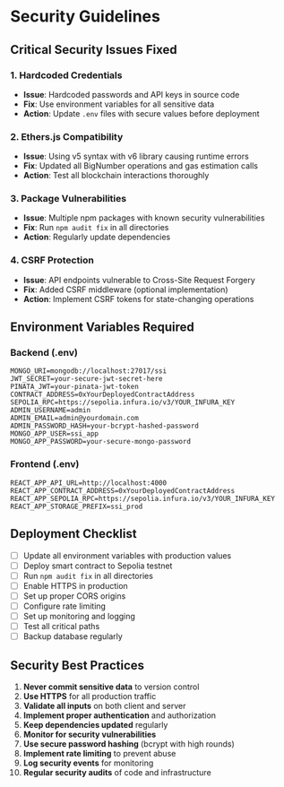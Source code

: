# Security Guidelines

## Critical Security Issues Fixed

### 1. Hardcoded Credentials
- **Issue**: Hardcoded passwords and API keys in source code
- **Fix**: Use environment variables for all sensitive data
- **Action**: Update `.env` files with secure values before deployment

### 2. Ethers.js Compatibility
- **Issue**: Using v5 syntax with v6 library causing runtime errors
- **Fix**: Updated all BigNumber operations and gas estimation calls
- **Action**: Test all blockchain interactions thoroughly

### 3. Package Vulnerabilities
- **Issue**: Multiple npm packages with known security vulnerabilities
- **Fix**: Run `npm audit fix` in all directories
- **Action**: Regularly update dependencies

### 4. CSRF Protection
- **Issue**: API endpoints vulnerable to Cross-Site Request Forgery
- **Fix**: Added CSRF middleware (optional implementation)
- **Action**: Implement CSRF tokens for state-changing operations

## Environment Variables Required

### Backend (.env)
```
MONGO_URI=mongodb://localhost:27017/ssi
JWT_SECRET=your-secure-jwt-secret-here
PINATA_JWT=your-pinata-jwt-token
CONTRACT_ADDRESS=0xYourDeployedContractAddress
SEPOLIA_RPC=https://sepolia.infura.io/v3/YOUR_INFURA_KEY
ADMIN_USERNAME=admin
ADMIN_EMAIL=admin@yourdomain.com
ADMIN_PASSWORD_HASH=your-bcrypt-hashed-password
MONGO_APP_USER=ssi_app
MONGO_APP_PASSWORD=your-secure-mongo-password
```

### Frontend (.env)
```
REACT_APP_API_URL=http://localhost:4000
REACT_APP_CONTRACT_ADDRESS=0xYourDeployedContractAddress
REACT_APP_SEPOLIA_RPC=https://sepolia.infura.io/v3/YOUR_INFURA_KEY
REACT_APP_STORAGE_PREFIX=ssi_prod
```

## Deployment Checklist

- [ ] Update all environment variables with production values
- [ ] Deploy smart contract to Sepolia testnet
- [ ] Run `npm audit fix` in all directories
- [ ] Enable HTTPS in production
- [ ] Set up proper CORS origins
- [ ] Configure rate limiting
- [ ] Set up monitoring and logging
- [ ] Test all critical paths
- [ ] Backup database regularly

## Security Best Practices

1. **Never commit sensitive data** to version control
2. **Use HTTPS** for all production traffic
3. **Validate all inputs** on both client and server
4. **Implement proper authentication** and authorization
5. **Keep dependencies updated** regularly
6. **Monitor for security vulnerabilities**
7. **Use secure password hashing** (bcrypt with high rounds)
8. **Implement rate limiting** to prevent abuse
9. **Log security events** for monitoring
10. **Regular security audits** of code and infrastructure